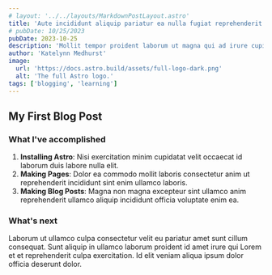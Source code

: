 ```yaml
---
# layout: '../../layouts/MarkdownPostLayout.astro'
title: 'Aute incididunt aliquip pariatur ea nulla fugiat reprehenderit esse.'
# pubDate: 10/25/2023
pubDate: 2023-10-25
description: 'Mollit tempor proident laborum ut magna qui ad irure cupidatat in Lorem sunt.'
author: 'Katelynn Medhurst'
image:
  url: 'https://docs.astro.build/assets/full-logo-dark.png'
  alt: 'The full Astro logo.'
tags: ['blogging', 'learning']
---
```

## My First Blog Post

### What I've accomplished

1. **Installing Astro**: Nisi exercitation minim cupidatat velit occaecat id laborum duis labore nulla elit.
2. **Making Pages**: Dolor ea commodo mollit laboris consectetur anim ut reprehenderit incididunt sint enim ullamco laboris.
3. **Making Blog Posts**: Magna non magna excepteur sint ullamco anim reprehenderit ullamco aliquip incididunt officia voluptate enim ea.

### What's next

Laborum ut ullamco culpa consectetur velit eu pariatur amet sunt cillum consequat. Sunt aliquip in ullamco laborum proident id amet irure qui Lorem et et reprehenderit culpa exercitation. Id elit veniam aliqua ipsum dolor officia deserunt dolor.
